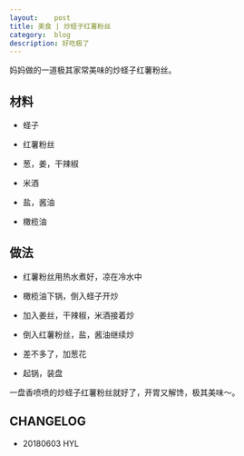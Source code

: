 ```yaml
---
layout:    post
title: 美食 | 炒蛏子红薯粉丝
category:  blog
description: 好吃极了
---
```


妈妈做的一道极其家常美味的炒蛏子红薯粉丝。


## 材料

- 蛏子

- 红薯粉丝

- 葱，姜，干辣椒

- 米酒

- 盐，酱油

- 橄榄油


## 做法

- 红薯粉丝用热水煮好，凉在冷水中

- 橄榄油下锅，倒入蛏子开炒

- 加入姜丝，干辣椒，米酒接着炒

- 倒入红薯粉丝，盐，酱油继续炒

- 差不多了，加葱花

- 起锅，装盘

一盘香喷喷的炒蛏子红薯粉丝就好了，开胃又解馋，极其美味～。




## CHANGELOG

- 20180603 HYL
